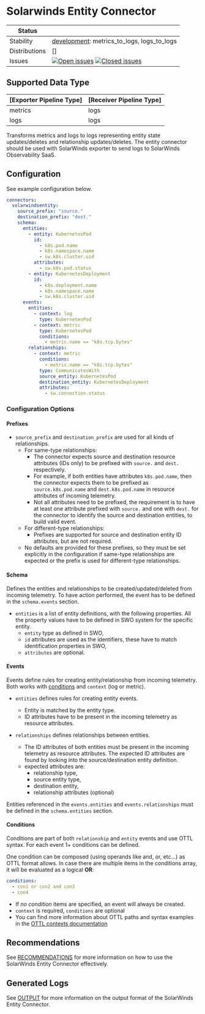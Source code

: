 # Solarwinds Entity Connector

| Status        |                                                                                                                                                                                                                                                                                                                                                                                                                                                                                                                                                                                                                                                                                                                                                     |
|---------------|-----------------------------------------------------------------------------------------------------------------------------------------------------------------------------------------------------------------------------------------------------------------------------------------------------------------------------------------------------------------------------------------------------------------------------------------------------------------------------------------------------------------------------------------------------------------------------------------------------------------------------------------------------------------------------------------------------------------------------------------------------|
| Stability     | [development]: metrics_to_logs, logs_to_logs                                                                                                                                                                                                                                                                                                                                                                                                                                                                                                                                                                                                                                                                                                        |
| Distributions | []                                                                                                                                                                                                                                                                                                                                                                                                                                                                                                                                                                                                                                                                                                                                                  |
| Issues        | [![Open issues](https://img.shields.io/github/issues-search/solarwinds/solarwinds-otel-collector-contrib?query=is%3Aissue%20is%3Aopen%20label%3Aconnector%2Fsolarwindsentity%20&label=open&color=orange&logo=opentelemetry)](https://github.com/solarwinds/solarwinds-otel-collector-contrib/issues?q=is%3Aopen%20is%3Aissue%20label%3Aconnector%2Fsolarwindsentity) [![Closed issues](https://img.shields.io/github/issues-search/solarwinds/solarwinds-otel-collector-contrib?query=is%3Aissue%20is%3Aclosed%20label%3Aconnector%2Fsolarwindsentity%20&label=closed&color=blue&logo=opentelemetry)](https://github.com/solarwinds/solarwinds-otel-collector-contrib/issues?q=is%3Aclosed%20is%3Aissue%20label%3Aconnector%2Fsolarwindsentity) |

[development]: https://github.com/open-telemetry/opentelemetry-collector/blob/main/docs/component-stability.md#development

## Supported Data Type
| [Exporter Pipeline Type] | [Receiver Pipeline Type] |
|--------------------------|--------------------------|
| metrics                  | logs                     |
| logs                     | logs                     |

Transforms metrics and logs to logs representing entity state updates/deletes and relationship updates/deletes. The entity connector should be used with SolarWinds exporter to send logs to SolarWinds Observability SaaS.

## Configuration
See example configuration below.
```yaml
connectors:
  solarwindsentity:
    source_prefix: "source."
    destination_prefix: "dest."
    schema:
      entities:
        - entity: KubernetesPod
          id:
            - k8s.pod.name
            - k8s.namespace.name
            - sw.k8s.cluster.uid
          attributes:
            - sw.k8s.pod.status
        - entity: KubernetesDeployment
          id:
            - k8s.deployment.name
            - k8s.namespace.name
            - sw.k8s.cluster.uid
      events:
        entities:
          - context: log
            type: KubernetesPod
          - context: metric
            type: KubernetesPod
            conditions:
              - metric.name == "k8s.tcp.bytes"
        relationships:
          - context: metric
            conditions: 
              - metric.name == "k8s.tcp.bytes"
            type: CommunicatesWith
            source_entity: KubernetesPod
            destination_entity: KubernetesDeployment
            attributes:
              - sw.connection.status
```

### Configuration Options
#### Prefixes
- `source_prefix` and `destination_prefix` are used for all kinds of relationships.
  - For same-type relationships:
    - The connector expects source and destination resource attributes (IDs only) to be prefixed with `source.` and `dest.` respectively.
    - For example, if both entities have attributes `k8s.pod.name`, then the connector expects them to be prefixed as `source.k8s.pod.name` and `dest.k8s.pod.name` in resource attributes of incoming telemetry.
    - Not all attributes need to be prefixed, the requirement is to have at least one attribute prefixed with `source.` and one with `dest.` for the connector to identify the source and destination entities,
      to build valid event.
  - For different-type relationships:
    - Prefixes are supported for source and destination entity ID attributes, but are not required.
  - No defaults are provided for these prefixes, so they must be set explicitly in the configuration if same-type relationships are expected or the prefix is used for different-type relationships.

#### Schema
Defines the entities and relationships to be created/updated/deleted from incoming telemetry. To have action performed, the event
has to be defined in the `schema.events` section.
- `entities` is a list of entity definitions, with the following properties. All the property values have to be defined in SWO system for the specific entity.
  - `entity` type as defined in SWO,
  - `id` attributes are used as the identifiers, these have to match identification properties in SWO,
  - `attributes` are optional.

#### Events
Events define rules for creating entity/relationship from incoming telemetry. Both works with [conditions](#conditions) and `context` (log or metric).

- `entities` defines rules for creating entity events.
  - Entity is matched by the entity type.
  - ID attributes have to be present in the incoming telemetry as resource attributes.

- `relationships` defines relationships between entities.
  - The ID attributes of both entities must be present in the incoming telemetry as resource attributes. The expected
    ID attributes are found by looking into the source/destination entity definition.
  - expected attributes are:
    - relationship type,
    - source entity type,
    - destination entity,
    - relationship attributes (optional)


Entities referenced in the `events.entities` and `events.relationships` must be defined in the `schema.entities` section.


#### Conditions
Conditions are part of both `relationship` and `entity` events and use OTTL syntax. For each event 1+ conditions can be defined.

One condition can be composed (using operands like and, or, etc...) as OTTL format allows. In case there are multiple items in the conditions array, it will be evaluated as a logical **OR**:
  ```yaml
  conditions:
    - con1 or con2 and con3
    - con4
  ```

- If *no condition* items are specified, an event will always be created.
- `context` is required, `conditions` are optional
- You can find more information about OTTL paths and syntax examples in the [OTTL contexts documentation](https://github.com/open-telemetry/opentelemetry-collector-contrib/tree/main/pkg/ottl/contexts)


## Recommendations
See [RECOMMENDATIONS](docs/RECOMMENDATIONS.md) for more information on how to use the SolarWinds Entity Connector effectively.

## Generated Logs
See [OUTPUT](docs/OUTPUT.md) for more information on the output format of the SolarWinds Entity Connector.